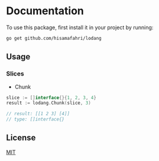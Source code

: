 # Documentation

To use this package, first install it in your project by running:

```bash
go get github.com/hisamafahri/lodang
```

## Usage

### Slices

- Chunk

```go
slice := []interface{}{1, 2, 3, 4}
result := lodang.Chunk(slice, 3)

// result: [[1 2 3] [4]]
// type: []interface{}
```

## License

[MIT](LICENSE)